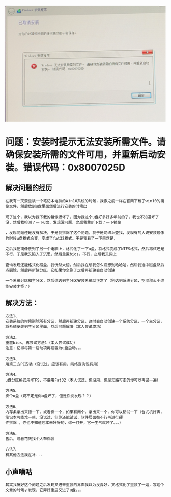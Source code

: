 ![Error:0x8007025D](./images/0x8007025D.png)

# 问题：安装时提示无法安装所需文件。请确保安装所需的文件可用，并重新启动安装。错误代码：0x8007025D

## 解决问题的经历

    在我有一天要重装一个笔记本电脑的Win10系统的时候，我像之前一样在官网下载了win10的镜像文件，然后放到u盘里面然后进行安装的时候出
    
    现了这个，我以为我下载的镜像损坏了，因为我这个u盘好多好多年前的了，我也不知道坏了没，然后我检测了一下u盘，发现没问题，之后我重新下载了一下镜像
    
    ，发现问题还是没有解决，于是我排除了这个问题。我于是网络上查找，发现有的人说安装镜像的时候u盘格式会变，变成了fat32格式。于是我看了一下果然是，
    
    之后我把镜像放到了另一个电脑上，格式化了一下u盘，将格式变成了NTFS格式，然后再试还是不行，于是我又陷入了沉思，然后重置bios。不行，之后我又网上
    
    查询发现还能格式化磁盘，我恍然大悟，然后我在想我怎么没想到哈哈哈，然后我选中磁盘然后点删除，然后再新建分区，它如果你全删了之后再新建会自动创建
    
    一个系统分区和主分区，然后你选到主分区安装系统就正常了（别选到系统分区，空间那么小你能安装才怪了）

 ## 解决方法：
    方法1、
    安装系统的时候删除所有分区，然后再新建分区，这时会自动创建一个系统分区，一个主分区，将系统安装到主分区里面，然后问题解决（本人尝试成功）

    方法2、
    重置bios，再尝试方法1（本人尝试成功）
    注意：记得将第一启动项再设置为u盘启动。。。

    方法3、
    用第三方PE安装（没试过，应该有用，网络查询说有用）

    方法4、
    u盘分区格式用NTFS，不要用Fat32（本人试过，但没用，但是无路可走的你可以再试一遍）

    方法5、
    换个u盘（说不定是你u盘坏了，但是你没发现？？）

    方法6、
    内存条拿出来擦一下，或者换一个，如果有两个，拿出来一个，你可以都试一下（台式机好弄，笔记本可能难一些，没试过，但你还能试试，软件层面都不行再进行硬
    件排除 ，你也不知道它本来好好的，你一打开，它一生气就坏了。。。）

    方法6、
    售后，或者花钱找个人帮你装

    方法7、
    有其他方法我在补...

 ## 小声嘀咕
    其实我搞好这个问题之后发现又进来重装的界面我以为没弄好，又格式化了重装了一遍，写这个文章的时候才发现，它弄好重启又进了u盘。。。



